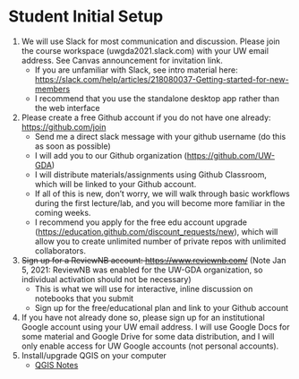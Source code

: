# Student Initial Setup

1. We will use Slack for most communication and discussion. Please join the course workspace (uwgda2021.slack.com) with your UW email address. See Canvas announcement for invitation link.
    * If you are unfamiliar with Slack, see intro material here: https://slack.com/help/articles/218080037-Getting-started-for-new-members
    * I recommend that you use the standalone desktop app rather than the web interface
1. Please create a free Github account if you do not have one already: https://github.com/join
    * Send me a direct slack message with your github username (do this as soon as possible)
    * I will add you to our Github organization (https://github.com/UW-GDA)
    * I will distribute materials/assignments using Github Classroom, which will be linked to your Github account.
    * If all of this is new, don’t worry, we will walk through basic workflows during the first lecture/lab, and you will become more familiar in the coming weeks.
    * I recommend you apply for the free edu account upgrade (https://education.github.com/discount_requests/new), which will allow you to create unlimited number of private repos with unlimited collaborators.
1. ~~Sign up for a ReviewNB account: https://www.reviewnb.com/~~ (Note Jan 5, 2021: ReviewNB was enabled for the UW-GDA organization, so individual activation should not be necessary)
    * This is what we will use for interactive, inline discussion on notebooks that you submit
    * Sign up for the free/educational plan and link to your Github account
1. If you have not already done so, please sign up for an institutional Google account using your UW email address.  I will use Google Docs for some material and Google Drive for some data distribution, and I will only enable access for UW Google accounts (not personal accounts).
1. Install/upgrade QGIS on your computer
    * [QGIS Notes](../qgis_notes.md) 
